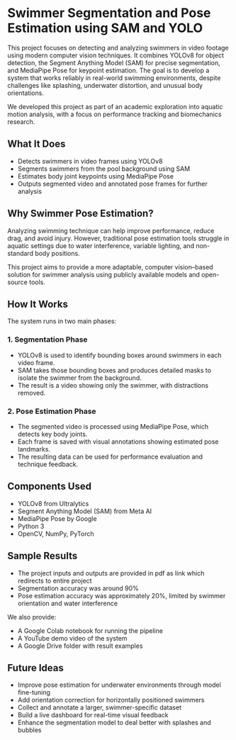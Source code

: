 # Swimmer Segmentation and Pose Estimation using SAM and YOLO

This project focuses on detecting and analyzing swimmers in video footage using modern computer vision techniques. It combines YOLOv8 for object detection, the Segment Anything Model (SAM) for precise segmentation, and MediaPipe Pose for keypoint estimation. The goal is to develop a system that works reliably in real-world swimming environments, despite challenges like splashing, underwater distortion, and unusual body orientations.

We developed this project as part of an academic exploration into aquatic motion analysis, with a focus on performance tracking and biomechanics research.

## What It Does

- Detects swimmers in video frames using YOLOv8
- Segments swimmers from the pool background using SAM
- Estimates body joint keypoints using MediaPipe Pose
- Outputs segmented video and annotated pose frames for further analysis

## Why Swimmer Pose Estimation?

Analyzing swimming technique can help improve performance, reduce drag, and avoid injury. However, traditional pose estimation tools struggle in aquatic settings due to water interference, variable lighting, and non-standard body positions.

This project aims to provide a more adaptable, computer vision–based solution for swimmer analysis using publicly available models and open-source tools.

## How It Works

The system runs in two main phases:

### 1. Segmentation Phase

- YOLOv8 is used to identify bounding boxes around swimmers in each video frame.
- SAM takes those bounding boxes and produces detailed masks to isolate the swimmer from the background.
- The result is a video showing only the swimmer, with distractions removed.

### 2. Pose Estimation Phase

- The segmented video is processed using MediaPipe Pose, which detects key body joints.
- Each frame is saved with visual annotations showing estimated pose landmarks.
- The resulting data can be used for performance evaluation and technique feedback.

## Components Used

- YOLOv8 from Ultralytics  
- Segment Anything Model (SAM) from Meta AI  
- MediaPipe Pose by Google  
- Python 3  
- OpenCV, NumPy, PyTorch  

## Sample Results

- The project inputs and outputs are provided in pdf as link which redirects to entire project
- Segmentation accuracy was around 90%  
- Pose estimation accuracy was approximately 20%, limited by swimmer orientation and water interference  

We also provide:

- A Google Colab notebook for running the pipeline  
- A YouTube demo video of the system  
- A Google Drive folder with result examples  

## Future Ideas

- Improve pose estimation for underwater environments through model fine-tuning  
- Add orientation correction for horizontally positioned swimmers  
- Collect and annotate a larger, swimmer-specific dataset  
- Build a live dashboard for real-time visual feedback  
- Enhance the segmentation model to deal better with splashes and bubbles  

